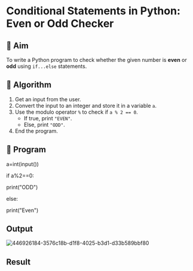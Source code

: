 # Conditional Statements in Python: Even or Odd Checker

## 🎯 Aim
To write a Python program to check whether the given number is **even** or **odd** using `if...else` statements.

## 🧠 Algorithm
1. Get an input from the user.
2. Convert the input to an integer and store it in a variable `a`.
3. Use the modulo operator `%` to check if `a % 2 == 0`.
   - If true, print `"EVEN"`.
   - Else, print `"ODD"`.
4. End the program.

## 🧾 Program
a=int(input())

if a%2==0:

print("ODD")

else:

print("Even")

## Output

![446926184-3576c18b-d1f8-4025-b3d1-d33b589bbf80](https://github.com/user-attachments/assets/b5f1be50-ef73-4fad-b165-afc8d23ac603)

## Result
